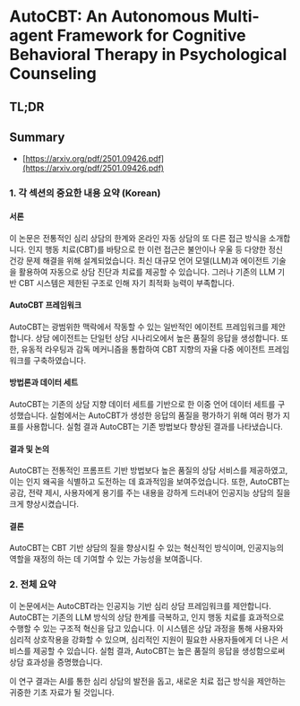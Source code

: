 # AutoCBT: An Autonomous Multi-agent Framework for Cognitive Behavioral Therapy in Psychological Counseling
## TL;DR
## Summary
- [https://arxiv.org/pdf/2501.09426.pdf](https://arxiv.org/pdf/2501.09426.pdf)

### 1. 각 섹션의 중요한 내용 요약 (Korean)

#### 서론
이 논문은 전통적인 심리 상담의 한계와 온라인 자동 상담의 또 다른 접근 방식을 소개합니다. 인지 행동 치료(CBT)를 바탕으로 한 이런 접근은 불안이나 우울 등 다양한 정신 건강 문제 해결을 위해 설계되었습니다. 최신 대규모 언어 모델(LLM)과 에이전트 기술을 활용하여 자동으로 상담 진단과 치료를 제공할 수 있습니다. 그러나 기존의 LLM 기반 CBT 시스템은 제한된 구조로 인해 자기 최적화 능력이 부족합니다.

#### AutoCBT 프레임워크
AutoCBT는 광범위한 맥락에서 작동할 수 있는 일반적인 에이전트 프레임워크를 제안합니다. 상담 에이전트는 단일턴 상담 시나리오에서 높은 품질의 응답을 생성합니다. 또한, 유동적 라우팅과 감독 메커니즘을 통합하여 CBT 지향의 자율 다중 에이전트 프레임워크를 구축하였습니다.

#### 방법론과 데이터 세트
AutoCBT는 기존의 상담 지향 데이터 세트를 기반으로 한 이중 언어 데이터 세트를 구성했습니다. 실험에서는 AutoCBT가 생성한 응답의 품질을 평가하기 위해 여러 평가 지표를 사용합니다. 실험 결과 AutoCBT는 기존 방법보다 향상된 결과를 나타냈습니다.

#### 결과 및 논의
AutoCBT는 전통적인 프롬프트 기반 방법보다 높은 품질의 상담 서비스를 제공하였고, 이는 인지 왜곡을 식별하고 도전하는 데 효과적임을 보여주었습니다. 또한, AutoCBT는 공감, 전략 제시, 사용자에게 용기를 주는 내용을 강하게 드러내어 인공지능 상담의 질을 크게 향상시켰습니다.

#### 결론
AutoCBT는 CBT 기반 상담의 질을 향상시킬 수 있는 혁신적인 방식이며, 인공지능의 역할을 재정의 하는 데 기여할 수 있는 가능성을 보여줍니다.

### 2. 전체 요약
이 논문에서는 AutoCBT라는 인공지능 기반 심리 상담 프레임워크를 제안합니다. AutoCBT는 기존의 LLM 방식의 상담 한계를 극복하고, 인지 행동 치료를 효과적으로 수행할 수 있는 구조적 혁신을 담고 있습니다. 이 시스템은 상담 과정을 통해 사용자와 심리적 상호작용을 강화할 수 있으며, 심리적인 지원이 필요한 사용자들에게 더 나은 서비스를 제공할 수 있습니다. 실험 결과, AutoCBT는 높은 품질의 응답을 생성함으로써 상담 효과성을 증명했습니다.

이 연구 결과는 AI를 통한 심리 상담의 발전을 돕고, 새로운 치료 접근 방식을 제안하는 귀중한 기초 자료가 될 것입니다.